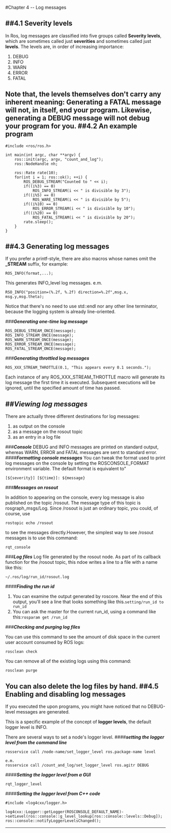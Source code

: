 #Chapter 4 -- Log messages

##4.1 Severity levels
---
In Ros, log messages are classified into five groups called **Severity levels**, which are sometimes called just **severities** and sometimes called just **levels**. The levels are, in order of increasing importance:

1. DEBUG
2. INFO
3. WARN
4. ERROR
5. FATAL

Note that, the levels themselves don't carry any inherent meaning: Generating a FATAL message will not, in itself, end your program. Likewise, generating a DEBUG message will not debug your program for you.
##4.2 An example program
---
```
#include <ros/ros.h>

int main(int argc, char **argv) {
    ros::init(argc, argv, "count_and_log");
    ros::NodeHandle nh;
    
    ros::Rate rate(10);
    for(int i = 1; ros::ok(); ++i) {
        ROS_DEBUG_STREAM("Counted to " << i);
        if((i%3) == 0)
            ROS_INFO_STREAM(i << " is divisible by 3");
        if((i%5) == 0)
            ROS_WARE_STREAM(i << " is divisible by 5");
        if((i%10) == 0)
            ROS_ERROR_STREAM(i << " is divisible by 10");
        if((i%20) == 0)
            ROS_FATAL_STREAM(i << " is divisible by 20");
        rate.sleep();
    }
}
```
##4.3 Generating log messages
---

If you prefer a printf-style, there are also macros whose names omit the **_STREAM** suffix, for example:
```
ROS_INFO(format,...);
```
This generates INFO_level log messages.
e.m.
```
RSO_INFO("position=(%.2f, %.2f) direction=%.2f",msg.x, msg.y,msg.theta);
```
Notice that there's no need to use std::endl nor any other line terminator, because the logging system is already line-oriented.

###**_Generating one-time log message_**
```
ROS_DEBUG_STREAM_ONCE(message);
ROS_INFO_STREAM_ONCE(message);
ROS_WARN_STREAM_ONCE(message);
ROS_ERROR_STREAM_ONCE(message);
ROS_FATAL_STREAM_ONCE(message);
```
###**_Generating throttled log messages_**

```
ROS_XXX_STREAM_THROTTLE(0.1, "This appears every 0.1 seconds.");
```
Each instance of any ROS_XXX_STREAM_THROTTLE macro will generate its log message the first time it is executed. Subsequent executions will be ignored, until the specified amount of time has passed.

##**_Viewing log messages_**
---
There are actually three different destinations for log messages:

1. as output on the console
2. as a message on the rosout topic
3. as an entry in a log file


###**_Console_**
DEBUG and INFO messages are printed on standard output, whereas WARN, ERROR and FATAL messages are sent to standard error.
####**_Formatting console messages_**
You can tweak the format used to print log messages on the console by setting the ROSCONSOLE_FORMAT environment variable. The default format is equivalent to"
```
[${severity}] [${time}]: ${message}
```
###**_Messages on rosout_**

In addition to appearing on the console, every log message is also published on the topic /rosout. The message type of this topic is rosgraph_msgs/Log.
Since /rosout is just an ordinary topic, you could, of course, use
```
rostopic echo /rosout
```
to see the messages directly.However, the simplest way to see /rosout messages is to use this command:
```
rqt_console
```
###**_Log files_**
Log file generated by the rosout node. As part of its callback function for the /rosout topic, this ndoe writes a line to a file with a name like this:
```
~/.ros/log/run_id/rosout.log
```
####**_Finding the run id_**
1. You can examine the output generated by roscore. Near the end of this output, you'll see a line that looks something like this.```setting/run_id to run_id```
2. You can ask the master for the current run_id,    using a command like this:```rosparam get /run_id```

###**_Checking and purging log files_**

You can use this command to see the amount of disk space in the current user account consumed by ROS logs:
```
rosclean check
```
You can remove all of the existing logs using this command:
```
rosclean purge
```
You can also delete the log files by hand.
##4.5 Enabling and disabling log messages
---
If you executed the upon programs, you might have noticed that no DEBUG-level messages are generated. 

This is a specific example of the concept of **logger levels**, the default logger level is INFO.

There are several ways to set a node's logger level.
####**_setting the logger level from the command line_**
```
rosservice call /node-name/set_logger_level ros.package-name level

e.m.
rosservice call /count_and_log/set_logger_level ros.agitr DEBUG
```
####**_Setting the logger level from a GUI_**
```
rqt_logger_level
```
####**_Setting the logger level from C++ code_**
```
#include <log4cxx/logger.h>

log4cxx::Logger::getLogger(ROSCONSOLE_DEFAULT_NAME)->setLevel(ros::console::g_level_lookup[ros::console::levels::Debug]);
ros::console::notifyLoggerLevelsChanged();
```




---
